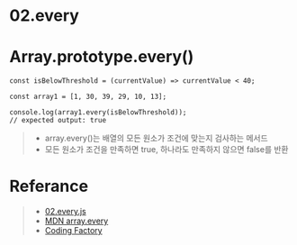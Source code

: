 # 02.every
# Array.prototype.every()


```
const isBelowThreshold = (currentValue) => currentValue < 40;

const array1 = [1, 30, 39, 29, 10, 13];

console.log(array1.every(isBelowThreshold));
// expected output: true
```
> - array.every()는 배열의 모든 원소가 조건에 맞는지 검사하는 메서드
> - 모든 원소가 조건을 만족하면 true, 하나라도 만족하지 않으면 false를 반환

# Referance
> - [02.every.js]()
> - [MDN array.every](https://developer.mozilla.org/ko/docs/Web/JavaScript/Reference/Global_Objects/Array/every)
> - [Coding Factory](https://www.codingfactory.net/10866)
